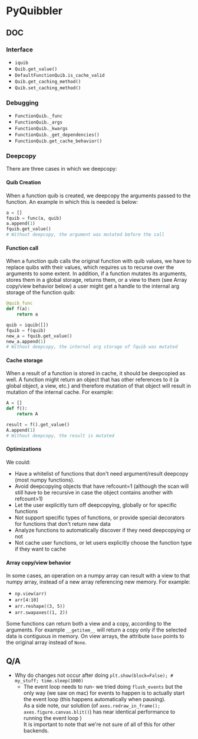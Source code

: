# PyQuibbler

## DOC

### Interface

- `iquib`
- `Quib.get_value()`
- `DefaultFunctionQuib.is_cache_valid`
- `Quib.get_caching_method()`
- `Quib.set_caching_method()`

### Debugging

- `FunctionQuib._func`
- `FunctionQuib._args`
- `FunctionQuib._kwargs`
- `FunctionQuib._get_dependencies()`
- `FunctionQuib.get_cache_behavior()`

### Deepcopy
There are three cases in which we deepcopy:
#### Quib Creation
When a function quib is created, we deepcopy the arguments passed to the function.
An example in which this is needed is below:
```python
a = []
fquib = func(a, quib)
a.append(1)
fquib.get_value() 
# Without deepcopy, the argument was mutated before the call
```
#### Function call
When a function quib calls the original function with quib values,
we have to replace quibs with their values, which requires us to recurse over
the arguments to some extent. In addition, if a function mutates its arguments,
stores them in a global storage, returns them, or a view to them
(see Array copy/view behavior below) a user might get a handle to
the internal arg storage of the function quib:
```python
@quib_func
def f(a):
    return a

quib = iquib([])
fquib = f(quib)
new_a = fquib.get_value()
new_a.append(1)
# Without deepcopy, the internal arg storage of fquib was mutated
```
#### Cache storage
When a result of a function is stored in cache, it should be deepcopied as well.
A function might return an object that has other references to it (a global object, a view, etc.)
and therefore mutation of that object will result in mutation of the internal cache. For example:
```python
A = []
def f():
    return A

result = f().get_value()
A.append(1)
# Without deepcopy, the result is mutated 
```
#### Optimizations
We could:
- Have a whitelist of functions that don't need argument/result deepcopy (most numpy functions).
- Avoid deepcopying objects that have refcount=1
  (although the scan will still have to be recursive in case the object contains another with refcount>1)
- Let the user explicitly turn off deepcopying, globally or for specific functions
- Not support specific types of functions, or provide special decorators for functions that don't return new data
- Analyze functions to automatically discover if they need deepcopying or not
- Not cache user functions, or let users explicitly choose the function type if they want to cache
#### Array copy/view behavior
In some cases, an operation on a numpy array can result with a view to that numpy array,
instead of a new array referencing new memory. For example:

- `np.view(arr)`
- `arr[4:10]`
- `arr.reshape((3, 5))`
- `arr.swapaxes((1, 2))`

Some functions can return both a view and a copy, according to the arguments.
For example `__getitem__` will return a copy only if the selected data is contiguous in memory.
On view arrays, the attribute `base` points to the original array instead of `None`.

## Q/A

- Why do changes not occur after doing `plt.show(block=False); # my_stuff; time.sleep(1000)`
  - The event loop needs to run- we tried doing `flush_events` but the only way (we saw on mac)
    for events to happen is to actually start the event loop (this happens automatically when pausing). <br/>
    As a side note, our solution (of ```axes.redraw_in_frame(); axes.figure.canvas.blit()```)
    has near identical performance to running the event loop ) <br/>
    It is important to note that we're not sure of all of this for other backends.
